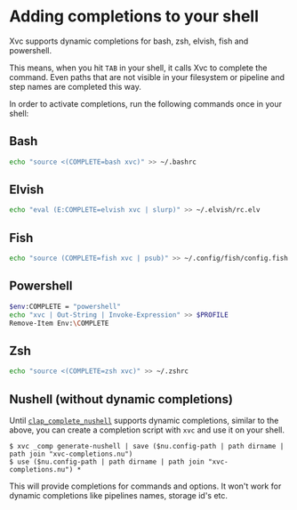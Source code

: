 # Adding completions to your shell

Xvc supports dynamic completions for bash, zsh, elvish, fish and powershell. 

This means, when you hit `TAB` in your shell, it calls Xvc to complete the
command. Even paths that are not visible in your filesystem or pipeline and
step names are completed this way. 

In order to activate completions, run the following commands once in your shell:

## Bash

```bash
echo "source <(COMPLETE=bash xvc)" >> ~/.bashrc
```

## Elvish

```sh
echo "eval (E:COMPLETE=elvish xvc | slurp)" >> ~/.elvish/rc.elv
```

## Fish

```sh
echo "source (COMPLETE=fish xvc | psub)" >> ~/.config/fish/config.fish
```

## Powershell

```sh
$env:COMPLETE = "powershell"
echo "xvc | Out-String | Invoke-Expression" >> $PROFILE
Remove-Item Env:\COMPLETE
```

## Zsh

```sh
echo "source <(COMPLETE=zsh xvc)" >> ~/.zshrc
```

## Nushell (without dynamic completions)

Until [`clap_complete_nushell`](https://lib.rs/crates/clap_complete_nushell) supports dynamic completions, similar to the above, you can create a completion script with `xvc` and use it on your shell. 

```nu
$ xvc _comp generate-nushell | save ($nu.config-path | path dirname | path join "xvc-completions.nu")
$ use ($nu.config-path | path dirname | path join "xvc-completions.nu") *
```

This will provide completions for commands and options. It won't work for dynamic completions like pipelines names, storage id's etc. 


